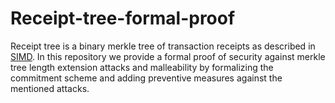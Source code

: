 # Receipt-tree-formal-proof

Receipt tree is a binary merkle tree of transaction receipts as described in [SIMD](https://github.com/solana-foundation/solana-improvement-documents/pull/64). In this repository we provide a formal proof of 
security against merkle tree length extension attacks and malleability by formalizing the commitment scheme 
and adding preventive measures against the mentioned attacks.
